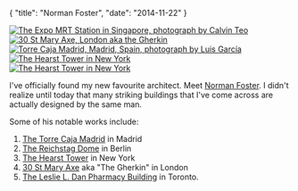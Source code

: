 {
        "title": "Norman Foster",
        "date": "2014-11-22"
}

<div class="row">
  <div class="col-xs-12 col-md-6 col-md-push-6">
    <a href="#" class="thumbnail">
      <img src="https://upload.wikimedia.org/wikipedia/commons/thumb/0/00/Expo_MRT_Station%2C_Jul_06.JPG/1200px-Expo_MRT_Station%2C_Jul_06.JPG" alt="The Expo MRT Station in Singapore, photograph by Calvin Teo">
    </a>
        <div class="row">
          <div class="col-xs-4 col-md-6">
            <a href="#" class="thumbnail">
              <img src="https://upload.wikimedia.org/wikipedia/commons/thumb/8/8e/30_St_Mary_Axe%2C_%27Gherkin%27.JPG/675px-30_St_Mary_Axe%2C_%27Gherkin%27.JPG" alt="30 St Mary Axe, London aka the Gherkin">
            </a>
          </div>
          <div class="col-xs-4 col-md-6">
            <a href="#" class="thumbnail">
              <img src="https://upload.wikimedia.org/wikipedia/commons/thumb/1/14/Torre_Caja_Madrid_%28CTBA%29_12.jpg/640px-Torre_Caja_Madrid_%28CTBA%29_12.jpg" alt="Torre Caja Madrid, Madrid, Spain, photograph by Luis García">
            </a>
          </div>
          <div class="col-xs-4 visible-xs visible-sm">
            <a href="#" class="thumbnail">
              <img src="https://upload.wikimedia.org/wikipedia/commons/thumb/b/b1/Hearstowernyc.JPG/600px-Hearstowernyc.JPG" alt="The Hearst Tower in New York">
            </a>
          </div>
        </div>
    </div>
  <div class="col-xs-6 col-md-6 col-md-pull-6 visible-md visible-lg">
    <a href="#" class="thumbnail">
      <img src="https://upload.wikimedia.org/wikipedia/commons/thumb/b/b1/Hearstowernyc.JPG/600px-Hearstowernyc.JPG" alt="The Hearst Tower in New York">
    </a>
  </div>
</div>

I've officially found my new favourite architect. Meet [Norman Foster][normanfosterwiki]. I didn't realize until today that many striking buildings that I've come across are actually designed by the same man.

Some of his notable works include:

1. [The Torre Caja Madrid][torrewiki] in Madrid
2. [The Reichstag Dome][domewiki] in Berlin
3. [The Hearst Tower][hearstwiki] in New York
4. [30 St Mary Axe][axewiki] aka "The Gherkin" in London
5. [The Leslie L. Dan Pharmacy Building][canadauni] in Toronto.

[normanfosterwiki]: http://en.wikipedia.org/wiki/Norman_Foster,_Baron_Foster_of_Thames_Bank
[canadauni]: http://alumni.phm.utoronto.ca/building_gallery.cfm
[torrewiki]: http://en.wikipedia.org/wiki/Torre_Caja_Madrid
[domewiki]: http://en.wikipedia.org/wiki/Reichstag_dome
[hearstwiki]: http://en.wikipedia.org/wiki/Hearst_Tower_%28New_York_City%29
[axewiki]: http://en.wikipedia.org/wiki/30_St_Mary_Axe
